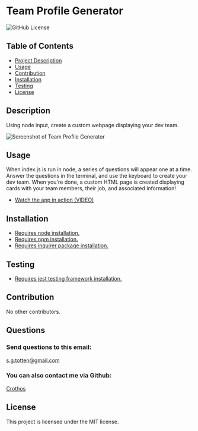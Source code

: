 # Team Profile Generator
<img src="https://img.shields.io/badge/license-MIT-blue.svg" alt="GitHub License">

## Table of Contents

* [Project Description](#description)
* [Usage](#usage)
* [Contribution](#contribution)
* [Installation](#installation)
* [Testing](#testing)
* [License](#license)

## Description
Using node input, create a custom webpage displaying your dev team.

![Screenshot of Team Profile Generator](https://cdn.discordapp.com/attachments/612981552246292500/1068778109593198612/screenshot.png)

## Usage
When index.js is run in node, a series of questions will appear one at a time. Answer the questions in the terminal, and use the keyboard to create your dev team. When you're done, a custom HTML page is created displaying cards with your team members, their job, and associated information!
- [Watch the app in action (VIDEO)](https://drive.google.com/file/d/1mUp4xF8kW01eOq9CBcv3Brj8in8W_I03/view)

## Installation
- [Requires node installation.](https://nodejs.org/en/download/)
- [Requires npm installation.](https://docs.npmjs.com/cli/v9/commands/npm-install)
- [Requires inquirer package installation.](https://www.npmjs.com/package/inquirer)

## Testing
- [Requires jest testing framework installation.](https://jestjs.io/docs/getting-started)

## Contribution
No other contributors.

## Questions
### Send questions to this email:
[s.g.totten@gmail.com](mailto:s.g.totten@gmail.com)
### You can also contact me via Github:
[Crothos](https://github.com/crothos)

## License
This project is licensed under the MIT license.
